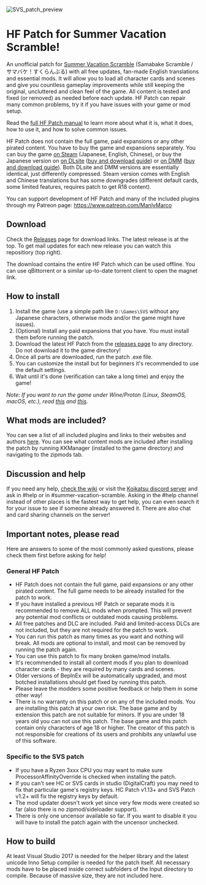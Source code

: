 ![SVS_patch_preview](https://github.com/user-attachments/assets/c9f399b9-0858-462a-9e66-de4f55f6e2ca)

# HF Patch for Summer Vacation Scramble!
An unofficial patch for [Summer Vacation Scramble](https://www.illgames.jp/product/svs/) (Samabake Scramble / サマバケ！すくらんぶる) with all free updates, fan-made English translations and essential mods. It will allow you to load all character cards and scenes and give you countless gameplay improvements while still keeping the original, uncluttered and clean feel of the game. All content is tested and fixed (or removed) as needed before each update. HF Patch can repair many common problems, try it if you have issues with your game or mod setup.

Read the [full HF Patch manual](https://gist.github.com/ManlyMarco/31b78470b8e190686c7ed9686c237e3f) to learn more about what it is, what it does, how to use it, and how to solve common issues.

HF Patch does not contain the full game, paid expansions or any other pirated content. You have to buy the game and expansions separately. You can buy the game [on Steam](https://store.steampowered.com/app/3443620/SamabakeScramble/) (Japanese, English, Chinese), or buy the Japanese version on [on DLsite](https://www.dlsite.com/pro/work/=/product_id/VJ01003044.html) ([buy and download guide](https://youtu.be/gXhEcizjOLg)) or [on DMM](https://dlsoft.dmm.co.jp/detail/illgames_0006pack/) ([buy and download guide](https://youtu.be/SJ9OXedO3qI)). Both DLsite and DMM versions are essentially identical, just differently compressed. Steam version comes with English and Chinese translations but has some downgrades (different default cards, some limited features, requires patch to get R18 content).

You can support development of HF Patch and many of the included plugins through my Patreon page: https://www.patreon.com/ManlyMarco

## Download
Check the [Releases](https://github.com/ManlyMarco/SVS-HF_Patch/releases) page for download links. The latest release is at the top. To get mail updates for each new release you can watch this repositiory (top right).

The download contains the entire HF Patch which can be used offline. You can use qBittorrent or a similar up-to-date torrent client to open the magnet link.

## How to install
1. Install the game (use a simple path like `D:\Games\SVS` without any Japanese characters, otherwise mods and/or the game might have issues).
2. (Optional) Install any paid expansions that you have. You must install them before running the patch.
3. Download the latest HF Patch from the [releases page](https://github.com/ManlyMarco/SVS-HF_Patch/releases) to any directory. Do not download it to the game directory!
4. Once all parts are downloaded, run the patch .exe file.
5. You can customize the install but for beginners it's recommended to use the default settings.
6. Wait until it's done (verification can take a long time) and enjoy the game!

*Note: If you want to run the game under Wine/Proton (Linux, SteamOS, macOS, etc.), read [this](https://github.com/Mantas-2155X/illusion-wine-guide) and [this](https://docs.bepinex.dev/articles/advanced/proton_wine.html).*

## What mods are included?
You can see a list of all included plugins and links to their websites and authors [here](https://github.com/ManlyMarco/SVS-HF_Patch/blob/master/Plugin%20Readme.md). You can see what content mods are included after installing the patch by running KKManager (installed to the game directory) and navigating to the zipmods tab.

## Discussion and help
If you need any help, [check the wiki](https://wiki.anime-sharing.com/hgames/index.php?title=Summer_Vacation!_Scramble) or visit the [Koikatsu discord server](https://discord.gg/hevygx6) and ask in #help or in #summer-vacation-scramble. Asking in the #help channel instead of other places is the fastest way to get help, you can even search it for your issue to see if someone already answered it. There are also chat and card sharing channels on the server!

## Important notes, please read
Here are answers to some of the most commonly asked questions, please check them first before asking for help!

### General HF Patch
- HF Patch does not contain the full game, paid expansions or any other pirated content. The full game needs to be already installed for the patch to work.
- If you have installed a previous HF Patch or separate mods it is recommended to remove ALL mods when prompted. This will prevent any potential mod conflicts or outdated mods causing problems.
- All free patches and DLC are included. Paid and limited-access DLCs are not included, but they are not required for the patch to work. 
- You can run this patch as many times as you want and nothing will break. All mods are optional to install, and most can be removed by running the patch again.
- You can use this patch to fix many broken game/mod installs.
- It's recommended to install all content mods if you plan to download character cards - they are required by many cards and scenes.
- Older versions of BepInEx will be automatically upgraded, and most botched installations should get fixed by running this patch.
- Please leave the modders some positive feedback or help them in some other way!
- There is no warranty on this patch or on any of the included mods. You are installing this patch at your own risk. The base game and by extension this patch are not suitable for minors. If you are under 18 years old you can not use this patch. The base game and this patch contain only characters of age 18 or higher. The creator of this patch is not responsible for creations of its users and prohibits any unlawful use of this software.

### Specific to the SVS patch
- If you have a Ryzen 3xxx CPU you may want to make sure ProcessorAffinityOverride is checked when installing the patch.
- If you can't see HC or SVS cards in studio (DigitalCraft) you may need to fix that particular game's registry keys. HC Patch v1.13+ and SVS Patch v1.2+ will fix the registry keys by default.
- The mod updater doesn't work yet since very few mods were created so far (also there is no zipmod/sideloader support).
- There is only one uncensor available so far. If you want to disable it you will have to install the patch again with the uncensor unchecked.

<!--
### Specific to the Steam version of the game
- Before installing this patch it’s best to run “Verify local game files” in Steam (find HoneyCome in your library > Properties > Local files > Verify). This will avoid any potential issues with modified or broken game files, and will ensure the game is up to date.
- This patch will convert your game into the uncut version (DLsite/DMM). Essentially it will greatly mod compatibility and unlock everything, but if Steam ever updates the game it will most likely break it until you install HF Patch again.
- If you don’t want your friends to see you play this game, after installing this patch you will be able to start it directly from the game directory and Steam won’t see it.
-->

## How to build
At least Visual Studio 2017 is needed for the helper library and the latest unicode Inno Setup compiler is needed for the patch itself. All necessary mods have to be placed inside correct subfolders of the Input directory to compile. Because of massive size, they are not included here.
